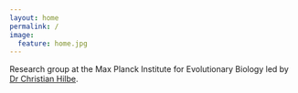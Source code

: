 ```yaml
---
layout: home
permalink: /
image:
  feature: home.jpg
---
```



Research group at the Max Planck Institute for Evolutionary Biology led by
[Dr Christian Hilbe](http://web.evolbio.mpg.de/~hilbe/Welcome.html).